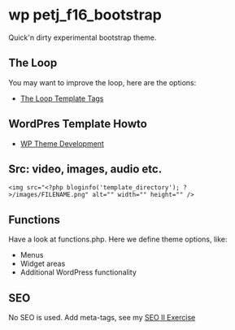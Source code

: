 # wp petj_f16_bootstrap

Quick'n dirty experimental bootstrap theme.

## The Loop

You may want to improve the loop, here are the options:

* [The Loop Template Tags](https://codex.wordpress.org/Template_Tags)

## WordPres Template Howto

* [WP Theme Development](https://codex.wordpress.org/Theme_Development)

## Src: video, images, audio etc.

~~~~
<img src="<?php bloginfo('template_directory'); ?>/images/FILENAME.png" alt="" width="" height="" />
~~~~

## Functions

Have a look at functions.php. Here we define theme options, like:

* Menus
* Widget areas
* Additional WordPress functionality

## SEO

No SEO is used. Add meta-tags, see my [SEO II Exercise](https://github.com/asathoor/SEO-II-exercise)
